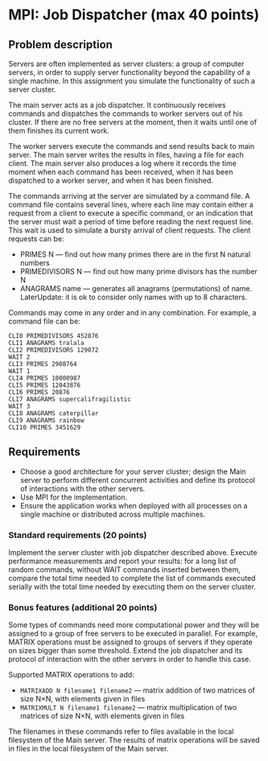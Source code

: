 # MPI: Job Dispatcher (max 40 points)

## Problem description
Servers are often implemented as server clusters: a group of computer servers, in order to supply server functionality beyond the capability of a single machine. In this assignment you simulate the functionality of such a server cluster.

The main server acts as a job dispatcher. It continuously receives commands and dispatches the commands to worker servers out of his cluster. If there are no free servers at the moment, then it waits until one of them finishes its current work. 

The worker servers execute the commands and send results back to main server. The main server writes the results in files, having a file for each client. The main server also produces a log where it records the time moment when each command has been received, when it has been dispatched to a worker server, and when it has been finished.

The commands arriving at the server are simulated by a command file. A command file contains several lines, where each line may contain either a request from a client to execute a specific command, or an indication that the server must wait a period of time before reading the next request line. This wait is used to simulate a bursty arrival of client requests. The client requests can be:

- PRIMES N — find out how many primes there are in the first N natural numbers
- PRIMEDIVISORS N — find out how many prime divisors has the number N
- ANAGRAMS name — generates all anagrams (permutations) of name. LaterUpdate: it is ok to consider only names with up to 8 characters.

Commands may come in any order and in any combination. For example, a command file can be:

```text
CLI0 PRIMEDIVISORS 452876
CLI1 ANAGRAMS tralala
CLI2 PRIMEDIVISORS 129072
WAIT 2
CLI3 PRIMES 2908764
WAIT 1
CLI4 PRIMES 10000987
CLI5 PRIMES 12043876
CLI6 PRIMES 20876
CLI7 ANAGRAMS supercalifragilistic
WAIT 3
CLI8 ANAGRAMS caterpillar
CLI9 ANAGRAMS rainbow
CLI10 PRIMES 3451629
```

## Requirements
- Choose a good architecture for your server cluster; design the Main server to perform different concurrent activities and define its protocol of interactions with the other servers.
- Use MPI for the implementation.
- Ensure the application works when deployed with all processes on a single machine or distributed across multiple machines.

### Standard requirements (20 points)
Implement the server cluster with job dispatcher described above. Execute performance measurements and report your results: for a long list of random commands, without WAIT commands inserted between them, compare the total time needed to complete the list of commands executed serially with the total time needed by executing them on the server cluster.

### Bonus features (additional 20 points)
Some types of commands need more computational power and they will be assigned to a group of free servers to be executed in parallel. For example, MATRIX operations must be assigned to groups of servers if they operate on sizes bigger than some threshold. Extend the job dispatcher and its protocol of interaction with the other servers in order to handle this case.

Supported MATRIX operations to add:
- `MATRIXADD N filename1 filename2` — matrix addition of two matrices of size N×N, with elements given in files
- `MATRIXMULT N filename1 filename2` — matrix multiplication of two matrices of size N×N, with elements given in files

The filenames in these commands refer to files available in the local filesystem of the Main server. The results of matrix operations will be saved in files in the local filesystem of the Main server.